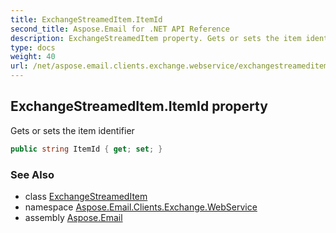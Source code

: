 ```yaml
---
title: ExchangeStreamedItem.ItemId
second_title: Aspose.Email for .NET API Reference
description: ExchangeStreamedItem property. Gets or sets the item identifier
type: docs
weight: 40
url: /net/aspose.email.clients.exchange.webservice/exchangestreameditem/itemid/
---
```

## ExchangeStreamedItem.ItemId property

Gets or sets the item identifier

```csharp
public string ItemId { get; set; }
```

### See Also

* class [ExchangeStreamedItem](../)
* namespace [Aspose.Email.Clients.Exchange.WebService](../../exchangestreameditem/)
* assembly [Aspose.Email](../../../)


